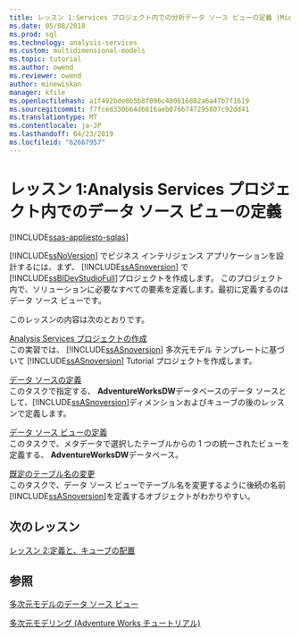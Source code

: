 ```yaml
---
title: レッスン 1:Services プロジェクト内での分析データ ソース ビューの定義 |Microsoft Docs
ms.date: 05/08/2018
ms.prod: sql
ms.technology: analysis-services
ms.custom: multidimensional-models
ms.topic: tutorial
ms.author: owend
ms.reviewer: owend
author: minewiskan
manager: kfile
ms.openlocfilehash: a1f492bde0b5b8f096c480616882a6a47b7f1619
ms.sourcegitcommit: f7fced330b64d6616aeb8766747295807c92dd41
ms.translationtype: MT
ms.contentlocale: ja-JP
ms.lasthandoff: 04/23/2019
ms.locfileid: "62667957"
---
```

# <a name="lesson-1-defining-a-data-source-view-within-an-analysis-services-project"></a>レッスン 1:Analysis Services プロジェクト内でのデータ ソース ビューの定義
[!INCLUDE[ssas-appliesto-sqlas](../includes/ssas-appliesto-sqlas.md)]

[!INCLUDE[ssNoVersion](../includes/ssnoversion-md.md)] でビジネス インテリジェンス アプリケーションを設計するには、まず、 [!INCLUDE[ssASnoversion](../includes/ssasnoversion-md.md)] で [!INCLUDE[ssBIDevStudioFull](../includes/ssbidevstudiofull-md.md)]プロジェクトを作成します。 このプロジェクト内で、ソリューションに必要なすべての要素を定義します。最初に定義するのはデータ ソース ビューです。  
  
このレッスンの内容は次のとおりです。  
  
[Analysis Services プロジェクトの作成](../analysis-services/lesson-1-1-creating-an-analysis-services-project.md)  
この実習では、 [!INCLUDE[ssASnoversion](../includes/ssasnoversion-md.md)] 多次元モデル テンプレートに基づいて [!INCLUDE[ssASnoversion](../includes/ssasnoversion-md.md)] Tutorial プロジェクトを作成します。  
  
[データ ソースの定義](../analysis-services/lesson-1-2-defining-a-data-source.md)  
このタスクで指定する、 **AdventureWorksDW**データベースのデータ ソースとして、[!INCLUDE[ssASnoversion](../includes/ssasnoversion-md.md)]ディメンションおよびキューブの後のレッスンで定義します。  
  
[データ ソース ビューの定義](../analysis-services/lesson-1-3-defining-a-data-source-view.md)  
このタスクで、メタデータで選択したテーブルからの 1 つの統一されたビューを定義する、 **AdventureWorksDW**データベース。  
  
[既定のテーブル名の変更](../analysis-services/lesson-1-4-modifying-default-table-names.md)  
このタスクで、データ ソース ビューでテーブル名を変更するように後続の名前[!INCLUDE[ssASnoversion](../includes/ssasnoversion-md.md)]を定義するオブジェクトがわかりやすい。  
  
  
## <a name="next-lesson"></a>次のレッスン  
[レッスン 2:定義と、キューブの配置](../analysis-services/lesson-2-defining-and-deploying-a-cube.md)  
  
## <a name="see-also"></a>参照  
[多次元モデルのデータ ソース ビュー](../analysis-services/multidimensional-models/data-source-views-in-multidimensional-models.md)   

[多次元モデリング (Adventure Works チュートリアル)](../analysis-services/multidimensional-modeling-adventure-works-tutorial.md)   
  

